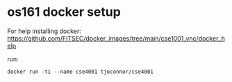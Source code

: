 # os161 docker setup

For help installing docker: 
https://github.com/FITSEC/docker_images/tree/main/cse1001_vnc/docker_help

run:
```
docker run -ti --name cse4001 tjoconnor/cse4001
